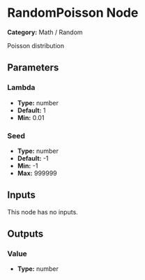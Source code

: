 
# RandomPoisson Node

**Category:** Math / Random

Poisson distribution

## Parameters


### Lambda
- **Type:** number
- **Default:** 1
- **Min:** 0.01




### Seed
- **Type:** number
- **Default:** -1
- **Min:** -1
- **Max:** 999999



## Inputs

This node has no inputs.

## Outputs


### Value
- **Type:** number




